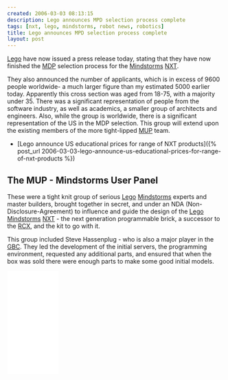 ```yaml
---
created: 2006-03-03 08:13:15
description: Lego announces MPD selection process complete
tags: [nxt, lego, mindstorms, robot news, robotics]
title: Lego announces MPD selection process complete
layout: post
---
```

[Lego](/wiki/lego.html) have now issued a press release today, stating that they have now finished the
[MDP](/wiki/mdp.html "The Mindstorms Developer Panel") selection process for the [Mindstorms](/wiki/mindstorms.html "A Robotic construction toy system from Lego") [NXT](/wiki/nxt.html "Legos NeXT generation robotics kit").

They also announced the number of applicants, which is in excess of 9600 people worldwide- a much larger figure than my estimated 5000 earlier today. Apparently this cross section was aged from 18-75, with a majority under 35. There was a significant representation of people from the software industry, as well as academics, a smaller group of architects and engineers. Also, while the group is worldwide, there is a significant representation of the US in the MDP selection. This group will extend upon the existing members of the more tight-lipped [MUP](/wiki/mup.html "Mindstorms User Panel") team.

- [Lego announce US educational prices for range of NXT products]({% post_url 2006-03-03-lego-announce-us-educational-prices-for-range-of-nxt-products %})

## The MUP - Mindstorms User Panel

These were a tight knit group of serious [Lego](/wiki/lego.html "The best known construction toy") [Mindstorms](/wiki/mindstorms.html "A Robotic construction toy system from Lego") experts and master builders, brought together in secret, and under an NDA (Non-Disclosure-Agreement) to influence and guide the design of the [Lego](/wiki/lego.html "The best known construction toy") [Mindstorms](/wiki/mindstorms.html "A Robotic construction toy system from Lego") [NXT](/wiki/nxt.html "Legos NeXT generation robotics kit") - the next generation programmable brick, a successor to the [RCX](/wiki/rcx.html "The Lego Robot Command Explorer"), and the kit to go with it.

This group included Steve Hassenplug - who is also a major player in the [GBC](/wiki/gbc.html "Great Ball Contraption"). They led the development of the initial servers, the programming environment, requested any additional parts, and ensured that when the box was sold there were enough parts to make some good initial models.

<iframe style="width:120px;height:240px;" marginwidth="0" marginheight="0" scrolling="no" frameborder="0" src="//ws-eu.amazon-adsystem.com/widgets/q?ServiceVersion=20070822&OneJS=1&Operation=GetAdHtml&MarketPlace=GB&source=ss&ref=as_ss_li_til&ad_type=product_link&tracking_id=orionrobots-21&language=en_GB&marketplace=amazon&region=GB&placement=B082WD5YV9&asins=B082WD5YV9&linkId=75cbb40f8dd28c5b84d540cdd12f14a3&show_border=true&link_opens_in_new_window=true"></iframe>
